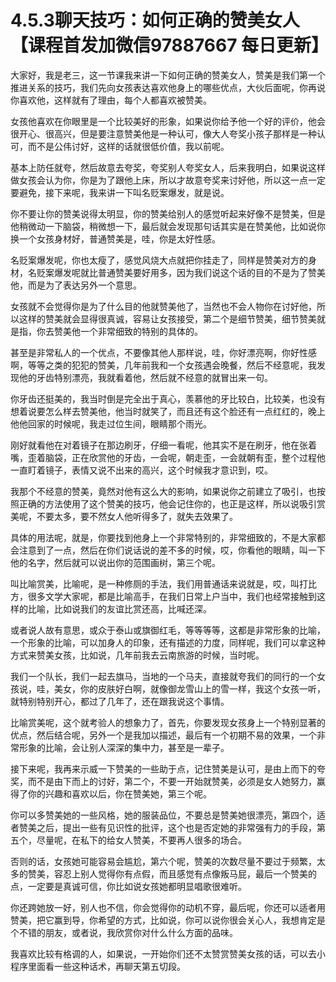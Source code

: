 # 4.5.3聊天技巧：如何正确的赞美女人【课程首发加微信97887667 每日更新】

大家好，我是老三，这一节课我来讲一下如何正确的赞美女人，赞美是我们第一个推进关系的技巧，我们先向女孩表达喜欢他身上的哪些优点，大伙后面呢，你再说你喜欢他，这样就有了理由，每个人都喜欢被赞美。

女孩他喜欢在你眼里是一个比较美好的形象，如果说你给予他一个好的评价，他会很开心、很高兴，但是要注意赞美他是一种认可，像大人夸奖小孩子那样是一种认可，而不是公伟讨好，这样的话就很低价值，我以前呢。

基本上防任就夸，然后故意去夸奖，夸奖别人夸奖女人，后来我明白，如果说这样做女孩会认为你，你是为了跟他上床，所以才故意夸奖来讨好他，所以这一点一定要避免，接下来呢，我来讲一下叫名贬案爆发，就是说。

你不要让你的赞美说得太明显，你的赞美给别人的感觉听起来好像不是赞美，但是他稍微动一下脑袋，稍微想一下，最后就会发现那句话其实是在赞美他，比如说你换一个女孩身材好，普通赞美是，哇，你是太好性感。

名贬案爆发呢，你也太瘦了，感觉风烧大点就把你挂走了，同样是赞美对方的身材，名贬案爆发呢就比普通赞美要好用多，因为我们说这个话的目的不是为了赞美他，而是为了表达另外一个意思。

女孩就不会觉得你是为了什么目的他就赞美他了，当然也不会人物你在讨好他，所以这样的赞美就会显得很真诚，容易让女孩接受，第二个是细节赞美，细节赞美就是指，你去赞美他一个非常细致的特别的具体的。

甚至是非常私人的一个优点，不要像其他人那样说，哇，你好漂亮啊，你好性感啊，等等之类的犯犯的赞美，几年前我和一个女孩遇会晚餐，然后不经意呢，我发现他的牙齿特别漂亮，我就看着他，然后就不经意的就冒出来一句。

你牙齿还挺美的，我当时倒是完全出于真心，羡慕他的牙比较白，比较美，也没有想着说要怎么样去赞美他，他当时就笑了，而且还有这个脸还有一点红红的，晚上他他回家的时候呢，我走过位生间，眼睛那个雨光。

刚好就看他在对着镜子在那边刷牙，仔细一看呢，他其实不是在刷牙，他在张着嘴，歪着脑袋，正在欣赏他的牙齿，一会呢，朝走歪，一会就朝有歪，整个过程他一直盯着镜子，表情又说不出来的高兴，这个时候我才意识到，哎。

我那个不经意的赞美，竟然对他有这么大的影响，如果说你之前建立了吸引，也按照正确的方法使用了这个赞美的技巧，他会记住你的，也正是这样，所以说吸引赏美呢，不要太多，要不然女人他听得多了，就失去效果了。

具体的用法呢，就是，你要找到他身上一个非常特别的，非常细致的，不是大家都会注意到了一点，然后在你们说话说的差不多的时候，哎，你看他的眼睛，叫一下他的名字，然后就可以说出你的范围画树，第三个呢。

叫比喻赏美，比喻呢，是一种修厕的手法，我们用普通话来说就是，哎，叫打比方，很多文学大家呢，都是比喻高手，在我们日常上户当中，我们也经常接触到这样的比喻，比如说我们的友谊比赏还高，比喊还深。

或者说人故有意思，或众于泰山或旗御红毛，等等等等，这都是非常形象的比喻，一个形象的比喻，可以加身人的印象，还有描述的力度，同样呢，我们可以拿这种方式来赞美女孩，比如说，几年前我去云南旅游的时候，当时呢。

我们一个队长，我们一起去旗马，当地的一个马夫，直接就夸我们的同行的一个女孩说，哇，美女，你的皮肤好白啊，就像御龙雪山上的雪一样，我这个女孩一听，就特别特别开心，都过了几年了，还在跟我说这个事情。

比喻赏美呢，这个就考验人的想象力了，首先，你要发现女孩身上一个特别显著的优点，然后结合呢，另外一个是我加以描述，最后有一个初期不易的效果，一个非常形象的比喻，会让别人深深的集中力，甚至是一辈子。

接下来呢，我再来示威一下赞美的一些助于点，记住赞美是认可，是由上而下的夸奖，而不是由下而上的讨好，第二个，不要一开始就赞美，必须是女人她努力，赢得了你的兴趣和喜欢以后，你在赞美她，第三个呢。

你可以多赞美她的一些风格，她的服装品位，不要总是赞美她很漂亮，第四个，适者赞美之后，提出一些有见识性的批评，这个也是否定她的非常强有力的手段，第五个，尽量呢，在私下的给女人赞美，不要再人很多的场合。

否则的话，女孩她可能容易会尴尬，第六个呢，赞美的次数尽量不要过于频繁，太多的赞美，容忍上别人觉得你有点假，而且感觉有点像叛马屁，最后一个赞美的点，一定要是真诚可信，你比如说女孩她都明显唱歌很难听。

你还跨她放一好，别人也不信，你会觉得你的动机不穿，最后呢，你还可以适者用赞美，把它赢到导，你希望的方式，比如说，你可以说你很会关心人，我想肯定是个不错的朋友，或者说，我欣赏你对什么什么方面的品味。

我喜欢比较有格调的人，如果说，一开始你们还不太赞赏赞美女孩的话，可以去小程序里面看一些这种话术，再聊天第五切段。